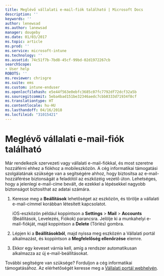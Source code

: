 ```yaml
---
title: Meglévő vállalati e-mail-fiók található | Microsoft Docs
description: ''
keywords: ''
author: lenewsad
ms.author: lanewsad
manager: dougeby
ms.date: 01/03/2017
ms.topic: article
ms.prod: ''
ms.service: microsoft-intune
ms.technology: ''
ms.assetid: 74c51f7b-7bd8-45cf-99bd-02d1972267cb
searchScope:
- User help
ROBOTS: ''
ms.reviewer: chrisgre
ms.suite: ems
ms.custom: intune-enduser
ms.openlocfilehash: e5e44f563e0ebfc3685c07fc7792df72dcf32a5b
ms.sourcegitcommit: 5eba4bad151be32346aedc7cbb0333d71934f8cf
ms.translationtype: HT
ms.contentlocale: hu-HU
ms.lasthandoff: 04/16/2018
ms.locfileid: "31015421"
---
```

# <a name="an-existing-company-email-account-was-found"></a>Meglévő vállalati e-mail-fiók található

Már rendelkezik szervezeti vagy vállalati e-mail-fiókkal, és most szeretne hozzáférni ehhez a fiókhoz a mobileszközön. A cég informatikai támogatási szolgálatának szüksége van a segítségére ahhoz, hogy biztosítsa az e-mail-hozzáférése biztonságát a feladótól az eszközéig vezető úton. Lehetséges, hogy a jelenlegi e-mail-címe bevált, de ezekkel a lépésekkel nagyobb biztonságot biztosíthat az adatai számára.

1.  Keresse meg a **Beállítások** lehetőséget az eszközön, és törölje a vállalati e-mail-címmel korábban létesített kapcsolatot.

    iOS-eszközön például koppintson a **Settings** > **Mail** > **Accounts** (Beállítások, Levelezés, Fiókok) parancsra. Jelölje ki a munkahelyi e-mail-fiókját, majd koppintson a **Delete** (Törlés) gombra.

2.  Lépjen ki a **Beállításokból**, majd nyissa meg eszközén a Vállalati portál alkalmazást, és koppintson a **Megfelelőség ellenőrzése** elemre.

3.  Ekkor egy keveset várnia kell, amíg a rendszer automatikusan alkalmazza az új e-mail-beállításokat.

További segítségre van szüksége? Forduljon a cég informatikai támogatásához. Az elérhetőségét keresse meg a [Vállalati portál webhelyén](https://portal.manage.microsoft.com#HelpDeskDialog).
